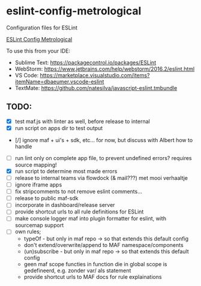 # eslint-config-metrological
Configuration files for ESLint

[ESLint Config Metrological](git.io/eslint-config-metrological "ESLint Config Metrological")

To use this from your IDE:
- Sublime Text: https://packagecontrol.io/packages/ESLint
- WebStorm: https://www.jetbrains.com/help/webstorm/2016.2/eslint.html
- VS Code: https://marketplace.visualstudio.com/items?itemName=dbaeumer.vscode-eslint
- TextMate: https://github.com/natesilva/javascript-eslint.tmbundle

## TODO:
- [x] test maf.js with linter as well, before release to internal
- [x] run script on apps dir to test output
- [/] ignore maf + ui's + sdk, etc... for now, but discuss with Albert how to handle
- [ ] run lint only on complete app file, to prevent undefined errors? requires source mapping!
- [x] run script to determine most made errors
- [ ] release to internal teams via flowdock (& mail???) met mooi verhaaltje
- [ ] ignore iframe apps
- [ ] fix stripcomments to not remove eslint comments...
- [ ] release to public maf-sdk
- [ ] incorporate in dashboard/release server
- [ ] provide shortcut urls to all rule definitions for ESLint
- [ ] make console logger maf into plugin formatter for eslint, with sourcemap support
- [ ] own rules;
  - typeOf - but only in maf repo -> so that extends this default config
  - don't extend/overwrite/append to MAF namespace/components
  - (un)subscribe - but only in maf repo -> so that extends this default config
  - geen maf scope functies in function die in global scope is gedefineerd, e.g. zonder var/ als statement
  - provide shortcut urls to MAF docs for rule explainations
